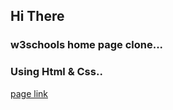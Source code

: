 ## Hi There

### w3schools home page clone...

### Using Html & Css..

[page link](https://sachindusahan.github.io/w3school-demo/)
